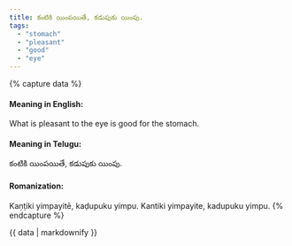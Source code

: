 ```yaml
---
title: కంటికి యింపయితే, కడుపుకు యింపు.
tags:
  - "stomach"
  - "pleasant"
  - "good"
  - "eye"
---
```


{% capture data %}
#### Meaning in English:
What is pleasant to the eye is good for the stomach.

#### Meaning in Telugu:
కంటికి యింపయితే, కడుపుకు యింపు.

#### Romanization:
Kaṇṭiki yimpayitē, kaḍupuku yimpu.
Kantiki yimpayite, kadupuku yimpu.
{% endcapture %}

{{ data | markdownify }}

